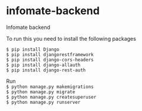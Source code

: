 # infomate-backend
Infomate backend

To run this you need to install the following packages<br>

```$ pip install Django```<br>
```$ pip install djangorestframework```<br>
```$ pip install django-cors-headers```<br>
```$ pip install django-allauth```<br>
```$ pip install django-rest-auth```<br>

Run <br>
```$ python manage.py makemigrations ```<br>
```$ python manage.py migrate ```<br>
```$ python manage.py createsuperuser```<br>
```$ python manage.py runserver```<br>

